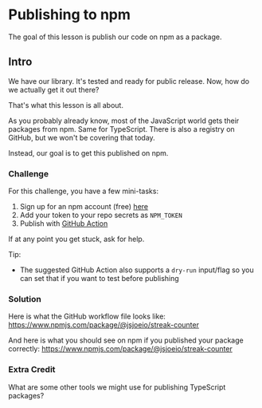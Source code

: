 # Publishing to npm

The goal of this lesson is publish our code on npm as a package.

## Intro

We have our library. It's tested and ready for public release. Now, how do we actually get it out there?

That's what this lesson is all about.

As you probably already know, most of the JavaScript world gets their packages from npm. Same for TypeScript. There is also a registry on GitHub, but we won't be covering that today.

Instead, our goal is to get this published on npm.

### Challenge

For this challenge, you have a few mini-tasks:

1. Sign up for an npm account (free) [here](https://www.npmjs.com/signup)
2. Add your token to your repo secrets as `NPM_TOKEN`
3. Publish with [GitHub Action](https://github.com/JS-DevTools/npm-publish)

If at any point you get stuck, ask for help.

Tip:

- The suggested GitHub Action also supports a `dry-run` input/flag so you can set that if you want to test before publishing

### Solution

Here is what the GitHub workflow file looks like: https://www.npmjs.com/package/@jsjoeio/streak-counter

And here is what you should see on npm if you published your package correctly: https://www.npmjs.com/package/@jsjoeio/streak-counter

### Extra Credit

What are some other tools we might use for publishing TypeScript packages?
